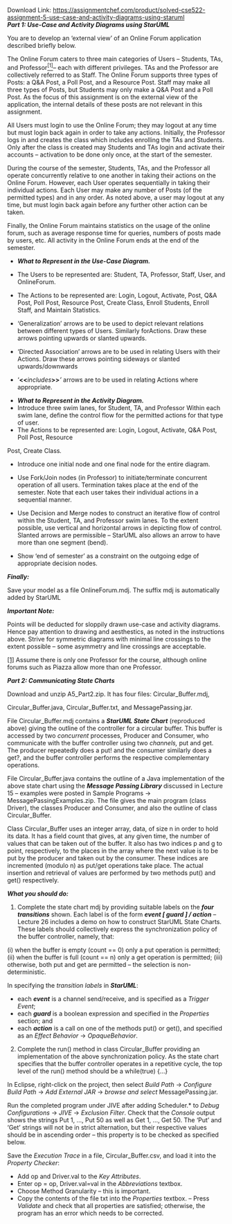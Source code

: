 Download Link: https://assignmentchef.com/product/solved-cse522-assignment-5-use-case-and-activity-diagrams-using-staruml
<br>
<strong><em>Part 1: Use-Case and Activity Diagrams using StarUML          </em></strong>

You are to develop an ‘external view’ of an Online Forum application described briefly below.

The Online Forum caters to three main categories of Users – Students, TAs, and Professor<a href="#_ftn1" name="_ftnref1"><sup>[1]</sup></a>– each with different privileges.  TAs and the Professor are collectively referred to as Staff.   The Online Forum supports three types of Posts:  a Q&amp;A Post, a Poll Post, and a Resource Post.  Staff may make all three types of Posts, but Students may only make a Q&amp;A Post and a Poll Post.   As the focus of this assignment is on the external view of the application, the internal details of these posts are not relevant in this assignment.

All Users must login to use the Online Forum; they may logout at any time but must login back again in order to take any actions.  Initially, the Professor logs in and creates the class which includes enrolling the TAs and Students.  Only after the class is created may Students and TAs login and activate their accounts – activation to be done only once, at the start of the semester.

During the course of the semester, Students, TAs, and the Professor all operate concurrently relative to one another in taking their actions on the Online Forum.  However, each User operates sequentially in taking their individual actions.  Each User may make any number of Posts (of the permitted types) and in any order.   As noted above, a user may logout at any time, but must login back again before any further other action can be taken.

Finally, the Online Forum maintains statistics on the usage of the online forum, such as average response time for queries, numbers of posts made by users, etc.   All activity in the Online Forum ends at the end of the semester.

<ul>

 <li><strong><em>What to Represent in the Use-Case Diagram.</em></strong></li>

</ul>

<ul>

 <li>The Users to be represented are: Student, TA, Professor, Staff, User, and OnlineForum. <em> </em></li>

</ul>

<ul>

 <li>The Actions to be represented are: Login, Logout, Activate, Post, Q&amp;A Post, Poll Post, Resource Post, Create Class, Enroll Students, Enroll Staff, and Maintain Statistics<em>. </em></li>

</ul>

<ul>

 <li>‘Generalization’ arrows are to be used to depict relevant relations between different types of Users. Similarly forActions.   Draw these arrows pointing upwards or slanted upwards.</li>

</ul>

<ul>

 <li>‘Directed Association’ arrows are to be used in relating Users with their Actions. Draw these arrows pointing sideways or slanted upwards/downwards</li>

</ul>

<ul>

 <li>‘<strong>&lt;&lt;</strong><em>includes</em><strong>&gt;&gt;</strong><em>’</em> arrows are to be used in relating Actions where appropriate.</li>

</ul>

<ul>

 <li><strong><em>What to Represent in the Activity Diagram.</em></strong></li>

 <li>Introduce three swim lanes, for Student, TA, and Professor Within each swim lane, define the control flow for the permitted actions for that type of user. <em> </em></li>

 <li>The Actions to be represented are: Login, Logout, Activate, Q&amp;A Post, Poll Post, Resource</li>

</ul>

Post, Create Class<em>.  </em>

<ul>

 <li>Introduce one initial node and one final node for the entire diagram.</li>

</ul>

<ul>

 <li>Use Fork/Join nodes (in Professor) to initiate/terminate concurrent operation of all users. Termination takes place at the end of the semester.   Note that each user takes their individual actions in a sequential manner.</li>

</ul>

<ul>

 <li>Use Decision and Merge nodes to construct an iterative flow of control within the Student, TA, and Professor swim lanes. To the extent possible, use vertical and horizontal arrows in depicting flow of control.  Slanted arrows are permissible – StarUML also allows an arrow to have more than one segment (bend).  <em> </em></li>

</ul>

<em> </em>

<ul>

 <li>Show ‘end of semester’ as a constraint on the outgoing edge of appropriate decision nodes.</li>

</ul>

<strong><em>Finally: </em></strong>

Save your model as a file OnlineForum.mdj.  The suffix mdj is automatically added by StarUML

<strong><em>Important Note: </em></strong>

Points will be deducted for sloppily drawn use-case and activity diagrams.  Hence pay attention to drawing and aesthestics, as noted in the instructions above.  Strive for symmetric diagrams with minimal line crossings to the extent possible – some asymmetry and line crossings are acceptable.

<a href="#_ftnref1" name="_ftn1">[1]</a> Assume there is only one Professor for the course, although online forums such as Piazza allow more than one Professor.

<strong><em>Part 2:  Communicating State Charts </em></strong>

Download and unzip A5_Part2.zip.  It has four files:  Circular_Buffer.mdj,

Circular_Buffer.java, Circular_Buffer.txt, and MessagePassing.jar.

File Circular_Buffer.mdj contains a <strong><em>StarUML State Chart</em></strong> (reproduced above) giving the outline of the controller for a circular buffer.  This buffer is accessed by two <em>concurrent</em> processes, Producer and Consumer, who communicate with the buffer controller using two <em>channels, </em>put and get.  The producer repeatedly does a put! and the consumer similarly does a get?, and the buffer controller performs the respective complementary operations.




File Circular_Buffer.java contains the outline of a Java implementation of the above state chart using the <strong><em>Message Passing Library</em></strong> discussed in Lecture 15 – examples were posted in Sample Programs →  MessagePassingExamples.zip.   The file gives the main program (class Driver), the classes Producer and Consumer, and also the outline of class Circular_Buffer.




Class Circular_Buffer uses an integer array, data, of size n in order to hold its data.  It has a field count that gives, at any given time, the number of values that can be taken out of the buffer.  It also has two indices p and g to point, respectively, to the places in the array where the next value is to be put by the producer and taken out by the consumer.  These indices are incremented (modulo n) as put/get operations take place.   The actual insertion and retrieval of values are performed by two methods put() and get() respectively.




<strong><em>What you should do: </em></strong>




<ol>

 <li>Complete the state chart mdj by providing suitable labels on the <strong><em>four transitions</em></strong> shown.   Each label is of the form <strong><em>event [ guard ] / action</em></strong> –   Lecture 26 includes a demo on how to construct StarUML State Charts.   These labels should collectively express the synchronization policy of the buffer controller, namely, that:</li>

</ol>




(i) when the buffer is empty (count == 0) only a put operation is permitted; (ii) when the buffer is full (count == n) only a get operation is permitted; (iii) otherwise, both put and get are permitted – the selection is non-deterministic.







In specifying the <em>transition labels</em> in <strong><em>StarUML</em></strong>:




<ul>

 <li>each <strong><em>event</em></strong> is a channel send/receive, and is specified as a <em>Trigger Event</em>;</li>

 <li>each <strong><em>guard</em></strong> is a boolean expression and specified in the <em>Properties</em> section; and</li>

 <li>each <strong><em>action</em></strong> is a call on one of the methods put() or get(), and specified as an <em>Effect Behavior </em>→<em> OpaqueBehavior</em>.</li>

</ul>




<ol start="2">

 <li>Complete the run() method in class Circular_Buffer providing an implementation of the above synchronization policy. As the state chart specifies that the buffer controller operates in a repetitive cycle, the top level of the run() method should be a while(true) {…}</li>

</ol>




In Eclipse, right-click on the project, then select <em>Build Path </em>→<em> Configure Build Path </em>→<em> Add External JAR </em>→<em> browse and select </em>MessagePassing.jar.




Run the completed program under JIVE after adding Scheduler.* to <em>Debug Configurations </em>→<em> JIVE </em>→<em> Exclusion Filter</em>.  Check that the <em>Console</em> output shows the strings Put 1, …, Put 50 as well as Get 1, …, Get 50.   The ‘Put’ and ‘Get’ strings will not be in strict alternation, but their respective values should be in ascending order – this property is to be checked as specified below.




Save the <em>Execution Trace</em> in a file, Circular_Buffer.csv, and load it into the <em>Property Checker</em>:




<ul>

 <li>Add op and Driver.val to the <em>Key Attributes</em>.</li>

 <li>Enter op = op, Driver.val=val in the <em>Abbreviations</em> textbox.</li>

 <li>Choose Method Granularity – this is important.</li>

 <li>Copy the contents of the file txt into the <em>Properties</em> textbox. – Press <em>Validate</em> and check that all properties are satisfied; otherwise, the program has an error which needs to be corrected.</li>

</ul>